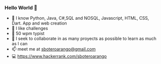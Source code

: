 ### Hello World 👋

<!--
**sboteroarango/sboteroarango** is a ✨ _special_ ✨ repository because its `README.md` (this file) appears on your GitHub profile.

Here are some ideas to get you started:
-->
- 📓 I know Python, Java, C#,SQL and NOSQL, Javascript, HTML, CSS, Dart. App and web creation
- 🔭 I like challenges
- 💪 50 wpm typist
- 👯 I seek to collaborate in as many proyects as possible to learn as much as I can
- 📫 meet me at sboteroarango@gmail.com
- 💻 https://www.hackerrank.com/sboteroarango

